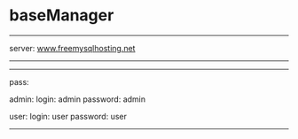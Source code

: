 # baseManager


****
server: www.freemysqlhosting.net
****

****
pass:

admin:
login: admin
password: admin

user:
login: user
password: user
****
